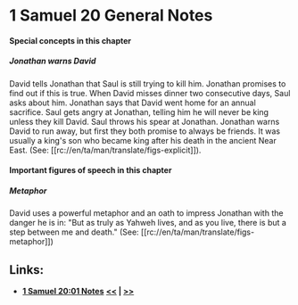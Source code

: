# 1 Samuel 20 General Notes #

#### Special concepts in this chapter ####

##### Jonathan warns David #####
David tells Jonathan that Saul is still trying to kill him. Jonathan promises to find out if this is true. When David misses dinner two consecutive days, Saul asks about him. Jonathan says that David went home for an annual sacrifice. Saul gets angry at Jonathan, telling him he will never be king unless they kill David. Saul throws his spear at Jonathan. Jonathan warns David to run away, but first they both promise to always be friends. It was usually a king's son who became king after his death in the ancient Near East. (See: [[rc://en/ta/man/translate/figs-explicit]]).

#### Important figures of speech in this chapter ####

##### Metaphor #####
David uses a powerful metaphor and an oath to impress Jonathan with the danger he is in: "But as truly as Yahweh lives, and as you live, there is but a step between me and death." (See: [[rc://en/ta/man/translate/figs-metaphor]])

## Links: ##

* __[1 Samuel 20:01 Notes](./01.md)__
__[<<](../19/intro.md) | [>>](../21/intro.md)__